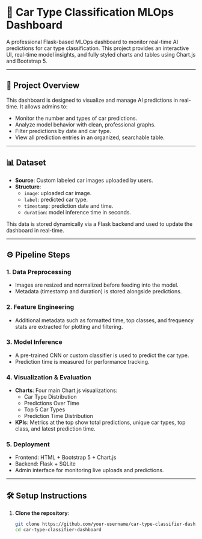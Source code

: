 # 🚗 Car Type Classification MLOps Dashboard

A professional Flask-based MLOps dashboard to monitor real-time AI predictions for car type classification. This project provides an interactive UI, real-time model insights, and fully styled charts and tables using Chart.js and Bootstrap 5.

---

## 📌 Project Overview

This dashboard is designed to visualize and manage AI predictions in real-time. It allows admins to:

- Monitor the number and types of car predictions.
- Analyze model behavior with clean, professional graphs.
- Filter predictions by date and car type.
- View all prediction entries in an organized, searchable table.

---

## 📊 Dataset

- **Source**: Custom labeled car images uploaded by users.
- **Structure**:
  - `image`: uploaded car image.
  - `label`: predicted car type.
  - `timestamp`: prediction date and time.
  - `duration`: model inference time in seconds.

This data is stored dynamically via a Flask backend and used to update the dashboard in real-time.

---

## ⚙️ Pipeline Steps

### 1. Data Preprocessing
- Images are resized and normalized before feeding into the model.
- Metadata (timestamp and duration) is stored alongside predictions.

### 2. Feature Engineering
- Additional metadata such as formatted time, top classes, and frequency stats are extracted for plotting and filtering.

### 3. Model Inference
- A pre-trained CNN or custom classifier is used to predict the car type.
- Prediction time is measured for performance tracking.

### 4. Visualization & Evaluation
- **Charts**: Four main Chart.js visualizations:
  - Car Type Distribution
  - Predictions Over Time
  - Top 5 Car Types
  - Prediction Time Distribution
- **KPIs**: Metrics at the top show total predictions, unique car types, top class, and latest prediction time.

### 5. Deployment
- Frontend: HTML + Bootstrap 5 + Chart.js
- Backend: Flask + SQLite
- Admin interface for monitoring live uploads and predictions.

---

## 🛠️ Setup Instructions

1. **Clone the repository**:
   ```bash
   git clone https://github.com/your-username/car-type-classifier-dashboard.git
   cd car-type-classifier-dashboard
  
